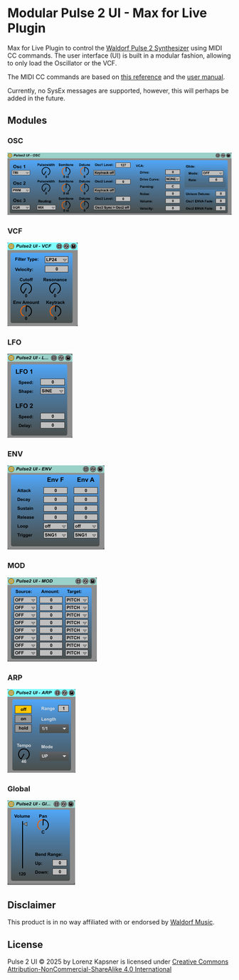 # Modular Pulse 2 UI - Max for Live Plugin

Max for Live Plugin to control the [Waldorf Pulse 2 Synthesizer](https://waldorfmusic.com/de/pulse-2/) using MIDI CC commands.
The user interface (UI) is built in a modular fashion, allowing to only load the Oscillator or the VCF.

The MIDI CC commands are based on [this reference](https://downloads.waldorfmusic.com/cloud/index.php/s/KzjAwQjrs497BZF) and the [user manual](https://cloud.waldorfmusic.com/index.php/s/jjKoRMjgHNWER72).

Currently, no SysEx messages are supported, however, this will perhaps be added in the future.

## Modules

### OSC

![](_img/OSC.png)

### VCF

![](_img/vcf.png)

### LFO

![](_img/LFO.png)

### ENV

![](_img/ENV.png)

### MOD

![](_img/MOD.png)

### ARP

![](_img/arp.png)

### Global

![](_img/global.png)


## Disclaimer

This product is in no way affiliated with or endorsed by [Waldorf Music](https://waldorfmusic.com).


## License

Pulse 2 UI © 2025 by Lorenz Kapsner is licensed under [Creative Commons Attribution-NonCommercial-ShareAlike 4.0 International](https://creativecommons.org/licenses/by-nc-sa/4.0/?ref=chooser-v1)
